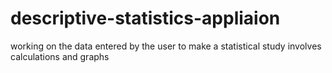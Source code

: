 # descriptive-statistics-appliaion
working on the data entered by the user to make a statistical study involves calculations and graphs
